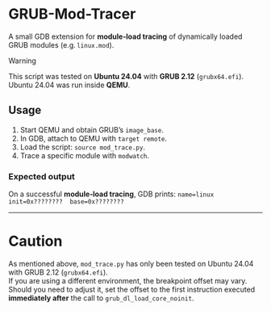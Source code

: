 # GRUB-Mod-Tracer
A small GDB extension for **module‑load tracing** of dynamically loaded GRUB modules (e.g. `linux.mod`).

> [!WARNING]
> This script was tested on **Ubuntu 24.04** with **GRUB 2.12** (`grubx64.efi`).  
> Ubuntu 24.04 was run inside **QEMU**.

## Usage
1. Start QEMU and obtain GRUB’s `image_base`.
2. In GDB, attach to QEMU with `target remote`.
3. Load the script: `source mod_trace.py`.
4. Trace a specific module with `modwatch`.

### Expected output
On a successful **module‑load tracing**, GDB prints:
`name=linux  init=0x????????  base=0x????????`

--- 
# Caution
As mentioned above, `mod_trace.py` has only been tested on Ubuntu 24.04 with GRUB 2.12 (`grubx64.efi`).  
If you are using a different environment, the breakpoint offset may vary.  
Should you need to adjust it, set the offset to the first instruction executed **immediately after** the call to `grub_dl_load_core_noinit`.

